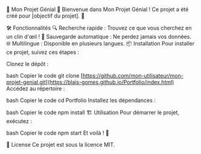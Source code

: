 🌟 Mon Projet Génial 🌟
Bienvenue dans Mon Projet Génial ! Ce projet a été créé pour [objectif du projet]. 🚀

🛠️ Fonctionnalités
🔍 Recherche rapide : Trouvez ce que vous cherchez en un clin d'œil !
💾 Sauvegarde automatique : Ne perdez jamais vos données.
🌐 Multilingue : Disponible en plusieurs langues.
📦 Installation
Pour installer ce projet, suivez ces étapes :

Clonez le dépôt :

bash
Copier le code
git clone [https://github.com/mon-utilisateur/mon-projet-genial.git](https://blais-gomes.github.io/Portfolio/index.html)
Accédez au répertoire :

bash
Copier le code
cd Portfolio
Installez les dépendances :

bash
Copier le code
npm install
🏗️ Utilisation
Pour démarrer le projet, exécutez :

bash
Copier le code
npm start
Et voilà ! 🎉

📄 License
Ce projet est sous la licence MIT.

